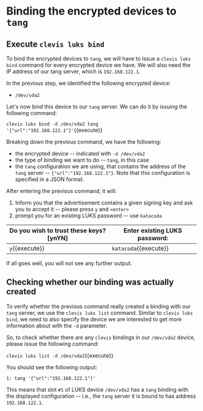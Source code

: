 
# Binding the encrypted devices to `tang`

## Execute `clevis luks bind`

To bind the encrypted devices to `tang`, we will have to issue a `clevis luks bind` command for every encrypted device we have. We will also need the IP address of our tang server, which is `192.168.122.1`.

In the previous step, we identified the following encrypted device:

- `/dev/vda2`

Let's now bind this device to our `tang` server. We can do it by issuing the following command:

`clevis luks bind -d /dev/vda2 tang '{"url":"192.168.122.1"}'`{{execute}}

Breaking down the previous command, we have the following:
- the encrypted device -- indicated with `-d /dev/vda2`
- the type of binding we want to do -- `tang`, in this case
- the `tang` configuration we are using, that contains the address of the `tang` server -- `{"url":"192.168.122.1"}`. Note that this configuration is specified in a JSON format.

After entering the previous command, it will:

1. Inform you that the advertisement contains a given signing key and ask you to accept it -- please press `y` and `<enter>`
2. prompt you for an existing LUKS password -- use `katacoda`


| Do you wish to trust these keys? [ynYN] | Enter existing LUKS password: |
|-----------------------------------------|-------------------------------|
| `y`{{execute}}                          | `katacoda`{{execute}}         |


If all goes well, you will not see any further output.

## Checking whether our binding was actually created

To verify whether the previous command really created a binding with our `tang` server, we use the `clevis luks list`
command. Similar to `clevis luks bind`, we need to also specify the device we are interested to get more information
about with the `-d` parameter.

So, to check whether there are any `clevis` bindings in our `/dev/vda2` device, please issue the following command:

`clevis luks list -d /dev/vda2`{{execute}}

You should see the following output:

```
1: tang '{"url":"192.168.122.1"}'
```

This means that slot `#1` of LUKS device `/dev/vda2` has a `tang` binding with the displayed
configuration -- i.e., the `tang` server it is bound to has address `192.168.122.1`.
